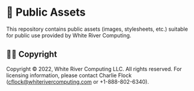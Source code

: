 # 🍑 Public Assets

This repository contains public assets (images, stylesheets, etc.) suitable for public use provided by White River Computing.


## 👩‍⚖️ Copyright

Copyright © 2022, White River Computing LLC. All rights reserved. For licensing information, please contact Charlie Flock (cflock@whiterivercomputing.com or +1-888-802-6340).

